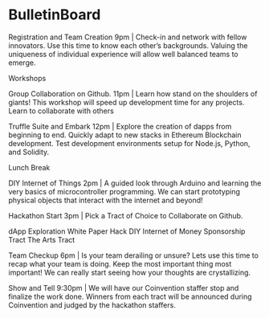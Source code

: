 # BulletinBoard

Registration and Team Creation      9pm | Check-in and network with fellow innovators. Use this time  to know each other’s backgrounds. Valuing the uniqueness of individual experience will allow well balanced teams to emerge. 

Workshops

Group Collaboration on Github.     11pm | Learn how stand on the shoulders of giants! This workshop will speed up development time for any projects. Learn to collaborate with others 

Truffle Suite and Embark           12pm | Explore the creation of dapps from beginning to end. Quickly adapt to new stacks in Ethereum Blockchain development. Test development environments setup for  Node.js, Python, and Solidity.

Lunch Break 

DIY Internet of Things              2pm | A guided look through Arduino and learning the very basics of microcontroller programming. We can start prototyping physical objects that interact with the internet and beyond!
            
Hackathon Start                     3pm | Pick a Tract of Choice to Collaborate on Github.

dApp Exploration
White Paper Hack
DIY Internet of Money 
Sponsorship Tract
The Arts Tract

Team Checkup                        6pm | Is your team derailing or unsure? Lets use this time to recap what your team is doing. Keep the most important thing most important! We can really start seeing how your thoughts are crystallizing.

Show and Tell                    9:30pm | We will have our Coinvention staffer stop and finalize the work done. Winners from each tract will be announced during Coinvention and judged by the hackathon staffers.

